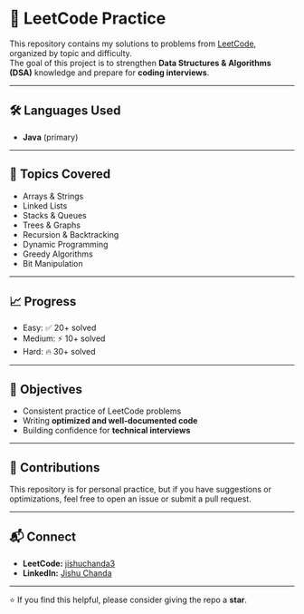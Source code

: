 # 📘 LeetCode Practice

This repository contains my solutions to problems from [LeetCode](https://leetcode.com/), organized by topic and difficulty.  
The goal of this project is to strengthen **Data Structures & Algorithms (DSA)** knowledge and prepare for **coding interviews**.  

---

## 🛠️ Languages Used
- **Java** (primary) 

---

## 📌 Topics Covered
- Arrays & Strings  
- Linked Lists  
- Stacks & Queues  
- Trees & Graphs  
- Recursion & Backtracking  
- Dynamic Programming  
- Greedy Algorithms  
- Bit Manipulation  

---

## 📈 Progress
- Easy: ✅ 20+ solved  
- Medium: ⚡ 10+ solved  
- Hard: 🔥 30+ solved  

---

## 📖 Objectives
- Consistent practice of LeetCode problems  
- Writing **optimized and well-documented code**  
- Building confidence for **technical interviews**  

---

## 🤝 Contributions
This repository is for personal practice, but if you have suggestions or optimizations, feel free to open an issue or submit a pull request.  

---

## 📬 Connect
- **LeetCode:** [jishuchanda3]([https://leetcode.com/your-username/](https://leetcode.com/u/jishuchanda3/))  
- **LinkedIn:** [Jishu Chanda]([https://linkedin.com/in/your-profile](https://www.linkedin.com/in/jishu-chanda-0561371b0/))  

---

⭐ If you find this helpful, please consider giving the repo a **star**.
